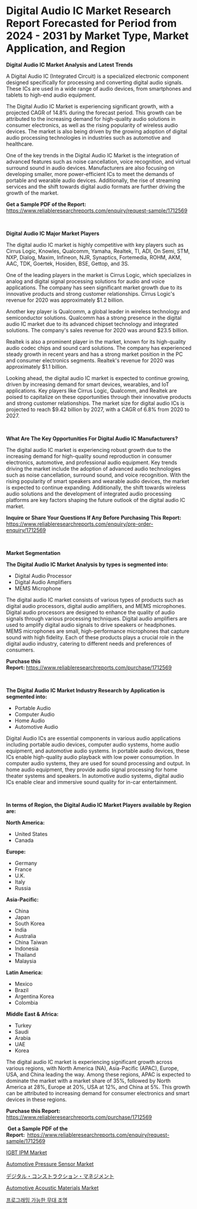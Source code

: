 <p><h1>Digital Audio IC Market Research Report Forecasted for Period from 2024 -  2031 by Market Type, Market Application, and Region</h1></p><p><strong>Digital Audio IC Market Analysis and Latest Trends</strong></p>
<p><p>A Digital Audio IC (Integrated Circuit) is a specialized electronic component designed specifically for processing and converting digital audio signals. These ICs are used in a wide range of audio devices, from smartphones and tablets to high-end audio equipment.</p><p>The Digital Audio IC Market is experiencing significant growth, with a projected CAGR of 14.8% during the forecast period. This growth can be attributed to the increasing demand for high-quality audio solutions in consumer electronics, as well as the rising popularity of wireless audio devices. The market is also being driven by the growing adoption of digital audio processing technologies in industries such as automotive and healthcare.</p><p>One of the key trends in the Digital Audio IC Market is the integration of advanced features such as noise cancellation, voice recognition, and virtual surround sound in audio devices. Manufacturers are also focusing on developing smaller, more power-efficient ICs to meet the demands of portable and wearable audio devices. Additionally, the rise of streaming services and the shift towards digital audio formats are further driving the growth of the market.</p></p>
<p><strong>Get a Sample PDF of the Report:&nbsp;</strong> <a href="https://www.reliableresearchreports.com/enquiry/request-sample/1712569">https://www.reliableresearchreports.com/enquiry/request-sample/1712569</a></p>
<p>&nbsp;</p>
<p><strong>Digital Audio IC Major Market Players</strong></p>
<p><p>The digital audio IC market is highly competitive with key players such as Cirrus Logic, Knowles, Qualcomm, Yamaha, Realtek, TI, ADI, On Semi, STM, NXP, Dialog, Maxim, Infineon, NJR, Synaptics, Fortemedia, ROHM, AKM, AAC, TDK, Goertek, Hosiden, BSE, Gettop, and 3S. </p><p>One of the leading players in the market is Cirrus Logic, which specializes in analog and digital signal processing solutions for audio and voice applications. The company has seen significant market growth due to its innovative products and strong customer relationships. Cirrus Logic's revenue for 2020 was approximately $1.2 billion.</p><p>Another key player is Qualcomm, a global leader in wireless technology and semiconductor solutions. Qualcomm has a strong presence in the digital audio IC market due to its advanced chipset technology and integrated solutions. The company's sales revenue for 2020 was around $23.5 billion.</p><p>Realtek is also a prominent player in the market, known for its high-quality audio codec chips and sound card solutions. The company has experienced steady growth in recent years and has a strong market position in the PC and consumer electronics segments. Realtek's revenue for 2020 was approximately $1.1 billion.</p><p>Looking ahead, the digital audio IC market is expected to continue growing, driven by increasing demand for smart devices, wearables, and IoT applications. Key players like Cirrus Logic, Qualcomm, and Realtek are poised to capitalize on these opportunities through their innovative products and strong customer relationships. The market size for digital audio ICs is projected to reach $9.42 billion by 2027, with a CAGR of 6.8% from 2020 to 2027.</p></p>
<p>&nbsp;</p>
<p><strong>What Are The Key Opportunities For Digital Audio IC Manufacturers?</strong></p>
<p><p>The digital audio IC market is experiencing robust growth due to the increasing demand for high-quality sound reproduction in consumer electronics, automotive, and professional audio equipment. Key trends driving the market include the adoption of advanced audio technologies such as noise cancellation, surround sound, and voice recognition. With the rising popularity of smart speakers and wearable audio devices, the market is expected to continue expanding. Additionally, the shift towards wireless audio solutions and the development of integrated audio processing platforms are key factors shaping the future outlook of the digital audio IC market.</p></p>
<p><strong>Inquire or Share Your Questions If Any Before Purchasing This Report:</strong> <a href="https://www.reliableresearchreports.com/enquiry/pre-order-enquiry/1712569">https://www.reliableresearchreports.com/enquiry/pre-order-enquiry/1712569</a></p>
<p>&nbsp;</p>
<p><strong>Market Segmentation</strong></p>
<p><strong>The Digital Audio IC Market Analysis by types is segmented into:</strong></p>
<p><ul><li>Digital Audio Processor</li><li>Digital Audio Amplifiers</li><li>MEMS Microphone</li></ul></p>
<p><p>The digital audio IC market consists of various types of products such as digital audio processors, digital audio amplifiers, and MEMS microphones. Digital audio processors are designed to enhance the quality of audio signals through various processing techniques. Digital audio amplifiers are used to amplify digital audio signals to drive speakers or headphones. MEMS microphones are small, high-performance microphones that capture sound with high fidelity. Each of these products plays a crucial role in the digital audio industry, catering to different needs and preferences of consumers.</p></p>
<p><strong>Purchase this Report:&nbsp;</strong><a href="https://www.reliableresearchreports.com/purchase/1712569">https://www.reliableresearchreports.com/purchase/1712569</a></p>
<p>&nbsp;</p>
<p><strong>The Digital Audio IC Market Industry Research by Application is segmented into:</strong></p>
<p><ul><li>Portable Audio</li><li>Computer Audio</li><li>Home Audio</li><li>Automotive Audio</li></ul></p>
<p><p>Digital Audio ICs are essential components in various audio applications including portable audio devices, computer audio systems, home audio equipment, and automotive audio systems. In portable audio devices, these ICs enable high-quality audio playback with low power consumption. In computer audio systems, they are used for sound processing and output. In home audio equipment, they provide audio signal processing for home theater systems and speakers. In automotive audio systems, digital audio ICs enable clear and immersive sound quality for in-car entertainment.</p></p>
<p>&nbsp;</p>
<p><strong>In terms of Region, the Digital Audio IC Market Players available by Region are:</strong></p>
<p>
    <p> <strong> North America: </strong>
        <ul>
            <li>United States</li>
            <li>Canada</li>
        </ul>
        </p> 
    <p> <strong> Europe: </strong>
        <ul>
            <li>Germany</li>
            <li>France</li>
            <li>U.K.</li>
            <li>Italy</li>
            <li>Russia</li>
        </ul>
        </p> 
    <p> <strong> Asia-Pacific: </strong>
        <ul>
            <li>China</li>
            <li>Japan</li>
            <li>South Korea</li>
            <li>India</li>
            <li>Australia</li>
            <li>China Taiwan</li>
            <li>Indonesia</li>
            <li>Thailand</li>
            <li>Malaysia</li>
        </ul>
        </p> 
    <p> <strong> Latin America: </strong>
        <ul>
            <li>Mexico</li>
            <li>Brazil</li>
            <li>Argentina Korea</li>
            <li>Colombia</li>
        </ul>
        </p> 
    <p> <strong> Middle East & Africa: </strong>
        <ul>
            <li>Turkey</li>
            <li>Saudi</li>
            <li>Arabia</li>
            <li>UAE</li>
            <li>Korea</li>
        </ul>
    </p>
    </p>
<p><p>The digital audio IC market is experiencing significant growth across various regions, with North America (NA), Asia-Pacific (APAC), Europe, USA, and China leading the way. Among these regions, APAC is expected to dominate the market with a market share of 35%, followed by North America at 28%, Europe at 20%, USA at 12%, and China at 5%. This growth can be attributed to increasing demand for consumer electronics and smart devices in these regions.</p></p>
<p><strong>Purchase this Report: </strong><a href="https://www.reliableresearchreports.com/purchase/1712569">https://www.reliableresearchreports.com/purchase/1712569</a></p>
<p>&nbsp;<strong>Get a Sample PDF of the Report:&nbsp;&nbsp;</strong><a href="https://www.reliableresearchreports.com/enquiry/request-sample/1712569">https://www.reliableresearchreports.com/enquiry/request-sample/1712569</a></p>
<p><strong></strong></p>
<p><p><a href="https://github.com/pjcfca/Market-Research-Report-List-2/blob/main/igbt-ipm-market.md">IGBT IPM Market</a></p><p><a href="https://issuu.com/reportprime-2/docs/automotive-pressure-sensor-market-size-2030.pptx">Automotive Pressure Sensor Market</a></p><p><a href="https://github.com/vlcostes/Market-Research-Report-List-1/blob/main/617932510160.md">デジタル・コンストラクション・マネジメント</a></p><p><a href="https://issuu.com/reportprime-2/docs/automotive-acoustic-materials-market-size-2030.ppt">Automotive Acoustic Materials Market</a></p><p><a href="https://medium.com/@kenyonjohns/%ED%94%84%EB%A1%9C%EA%B7%B8%EB%9E%98%EB%B0%80-%EA%B0%80%EB%8A%A5%ED%95%9C-%EB%AC%B4%EB%8C%80-%EC%A1%B0%EB%AA%85-%EC%8B%9C%EC%9E%A5-%EB%B3%B4%EA%B3%A0%EC%84%9C%EB%8A%94%EC%9D%B4-%EC%8B%9C%EC%9E%A5%EC%9D%98-%EC%B5%9C%EC%8B%A0-%ED%8A%B8%EB%A0%8C%EB%93%9C%EC%99%80-%EC%84%B1%EC%9E%A5-%EA%B8%B0%ED%9A%8C%EB%A5%BC-%EB%B3%B4%EC%97%AC%EC%A4%8D%EB%8B%88%EB%8B%A4-090927caef54">프로그래밍 가능한 무대 조명</a></p></p>